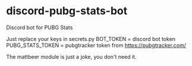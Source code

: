 # discord-pubg-stats-bot
Discord bot for PUBG Stats

Just replace your keys in secrets.py
BOT_TOKEN = discord bot token
PUBG_STATS_TOKEN = pubgtracker token from https://pubgtracker.com/

The mattbeer module is just a joke, you don't need it.
